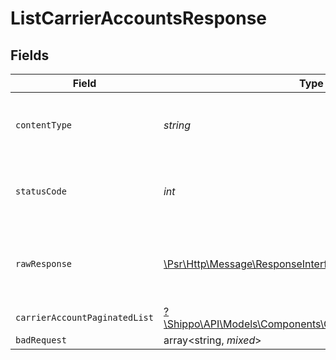 # ListCarrierAccountsResponse


## Fields

| Field                                                                                                                | Type                                                                                                                 | Required                                                                                                             | Description                                                                                                          |
| -------------------------------------------------------------------------------------------------------------------- | -------------------------------------------------------------------------------------------------------------------- | -------------------------------------------------------------------------------------------------------------------- | -------------------------------------------------------------------------------------------------------------------- |
| `contentType`                                                                                                        | *string*                                                                                                             | :heavy_check_mark:                                                                                                   | HTTP response content type for this operation                                                                        |
| `statusCode`                                                                                                         | *int*                                                                                                                | :heavy_check_mark:                                                                                                   | HTTP response status code for this operation                                                                         |
| `rawResponse`                                                                                                        | [\Psr\Http\Message\ResponseInterface](https://www.php-fig.org/psr/psr-7/#33-psrhttpmessageresponseinterface)         | :heavy_check_mark:                                                                                                   | Raw HTTP response; suitable for custom response parsing                                                              |
| `carrierAccountPaginatedList`                                                                                        | [?\Shippo\API\Models\Components\CarrierAccountPaginatedList](../../Models/Components/CarrierAccountPaginatedList.md) | :heavy_minus_sign:                                                                                                   | N/A                                                                                                                  |
| `badRequest`                                                                                                         | array<string, *mixed*>                                                                                               | :heavy_minus_sign:                                                                                                   | N/A                                                                                                                  |